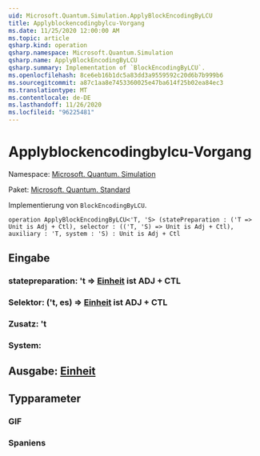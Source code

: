 ```yaml
---
uid: Microsoft.Quantum.Simulation.ApplyBlockEncodingByLCU
title: Applyblockencodingbylcu-Vorgang
ms.date: 11/25/2020 12:00:00 AM
ms.topic: article
qsharp.kind: operation
qsharp.namespace: Microsoft.Quantum.Simulation
qsharp.name: ApplyBlockEncodingByLCU
qsharp.summary: Implementation of `BlockEncodingByLCU`.
ms.openlocfilehash: 8ce6eb16b1dc5a83dd3a9559592c20d6b7b999b6
ms.sourcegitcommit: a87c1aa8e7453360025e47ba614f25b02ea84ec3
ms.translationtype: MT
ms.contentlocale: de-DE
ms.lasthandoff: 11/26/2020
ms.locfileid: "96225481"
---
```

# <a name="applyblockencodingbylcu-operation"></a>Applyblockencodingbylcu-Vorgang

Namespace: [Microsoft. Quantum. Simulation](xref:Microsoft.Quantum.Simulation)

Paket: [Microsoft. Quantum. Standard](https://nuget.org/packages/Microsoft.Quantum.Standard)


Implementierung von `BlockEncodingByLCU`.

```qsharp
operation ApplyBlockEncodingByLCU<'T, 'S> (statePreparation : ('T => Unit is Adj + Ctl), selector : (('T, 'S) => Unit is Adj + Ctl), auxiliary : 'T, system : 'S) : Unit is Adj + Ctl
```


## <a name="input"></a>Eingabe

### <a name="statepreparation--t--unit--is-adj--ctl"></a>statepreparation: 't => [Einheit](xref:microsoft.quantum.lang-ref.unit)  ist ADJ + CTL




### <a name="selector--ts--unit--is-adj--ctl"></a>Selektor: ('t, es) => [Einheit](xref:microsoft.quantum.lang-ref.unit)  ist ADJ + CTL




### <a name="auxiliary--t"></a>Zusatz: 't




### <a name="system--s"></a>System:





## <a name="output--unit"></a>Ausgabe: [Einheit](xref:microsoft.quantum.lang-ref.unit)



## <a name="type-parameters"></a>Typparameter

### <a name="t"></a>GIF


### <a name="s"></a>Spaniens

